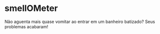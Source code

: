 # smellOMeter
Não aguenta mais quase vomitar ao entrar em um banheiro batizado? Seus problemas acabaram! 
